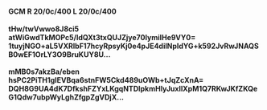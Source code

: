 #### GCM R 20/0c/400 L 20/0c/400
**tHw/twVwwo8J8ci5**<br/>**atWiGwdTkMOPc5/ldQXt3txQUJZjye70IymiIHe9VY0=**<br/>**1tuyjNGO+aL5VXRlbF17hcyRpsyKj0e4pJE4dilNpIdYG+k592JvRwJNAQSB0wEF1OrLY3O9BruKUY8U...**<br/><br/>
**mMB0s7akzBa/eben**<br/>**hsPC2PiTH1gIEVBqa6stnFW5Ckd489uOWb+tJqZcXnA=**<br/>**DQH8G9UA4dK7DfkshFZYxLKgqNTDIpkmHlyJuxllXpM1Q7RKwJKfZKQeG1Qdw7ubpWyLghZfgpZgVDjX...**